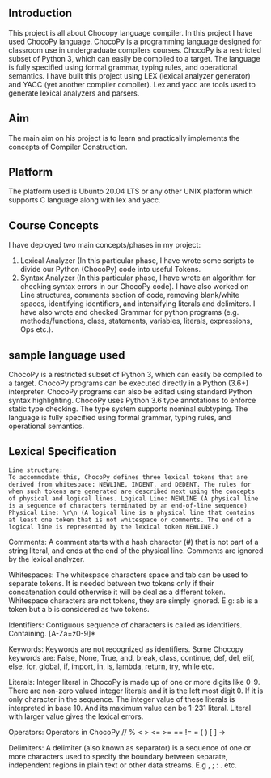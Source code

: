 ## Introduction ##
This project is all about Chocopy language compiler. In this project I have used ChocoPy language. ChocoPy is a programming language designed for classroom use in undergraduate compilers courses. ChocoPy is a restricted subset of Python 3, which can easily be compiled to a target. The language is fully specified using formal grammar, typing rules, and operational semantics. I have built this project using LEX (lexical analyzer generator) and YACC (yet another compiler compiler). Lex and yacc are tools used to generate lexical analyzers and parsers.

## Aim ##
The main aim on his project is to learn and practically implements the concepts of Compiler Construction. 

## Platform ##

The platform used is Ubunto 20.04 LTS or any other UNIX platform which supports C language along with lex and yacc.


## Course Concepts ##
I have deployed two main concepts/phases in my project:
1.	Lexical Analyzer (In this particular phase, I have wrote some scripts to divide our Python (ChocoPy) code into useful Tokens.
2.	Syntax Analyzer (In this particular phase, I have wrote an algorithm for checking syntax errors in our ChocoPy code).
I have also worked on Line structures, comments section of code, removing blank/white spaces, identifying identifiers, and intensifying literals and delimiters. I have also wrote and checked Grammar for python programs (e.g. methods/functions, class, statements, variables, literals, expressions, Ops etc.).

## sample language used ##
ChocoPy is a restricted subset of Python 3, which can easily be compiled to a target. ChocoPy programs can be executed directly in a Python (3.6+) interpreter. ChocoPy programs can also be edited using standard Python syntax highlighting. ChocoPy uses Python 3.6 type annotations to enforce static type checking. The type system supports nominal subtyping. The language is fully specified using formal grammar, typing rules, and operational semantics.

## Lexical Specification ##
   	Line structure:
    To accommodate this, ChocoPy defines three lexical tokens that are derived from whitespace: NEWLINE, INDENT, and DEDENT. The rules for when such tokens are generated are described next using the concepts of physical and logical lines. Logical Line: NEWLINE (A physical line is a sequence of characters terminated by an end-of-line sequence) Physical Line: \r\n (A logical line is a physical line that contains at least one token that is not whitespace or comments. The end of a logical line is represented by the lexical token NEWLINE.)
    
   Comments:
   A comment starts with a hash character (#) that is not part of a string literal, and ends at the end of the physical line. Comments are ignored by the lexical          analyzer.
   
   Whitespaces:
   The whitespace characters space and tab can be used to separate tokens. It is needed between two tokens only if their concatenation could otherwise it will be deal    as a different token. Whitespace characters are not tokens, they are simply ignored. E.g: ab is a token but a b is considered as two tokens.
  
   Identifiers:
   Contiguous sequence of characters is called as identifiers. 
   Containing. [A-Za=z0-9]*
   
   Keywords:
   Keywords are not recognized as identifiers. Some Chocopy keywords are: False, None, True, and, break, class, continue, def, del, elif, else, for, global, if,          import, in, is, lambda, return, try, while etc.
   
   Literals:
   Integer literal in ChocoPy is made up of one or more digits like 0-9. There are non-zero valued integer literals and it is the left most digit 0. If it is only        character in the sequence. The integer value of these literals is interpreted in base 10. And its maximum value can be 1-231 literal. Literal with larger value
   gives the lexical errors.
   
   Operators:
   Operators in ChocoPy
   // % < > <= >= == != = ( ) [ ] ->
   
   Delimiters:
   A delimiter (also known as separator) is a sequence of one or more characters used to specify the boundary between separate, independent regions in plain text or      other data streams. E.g ,  ; : . etc.
    







